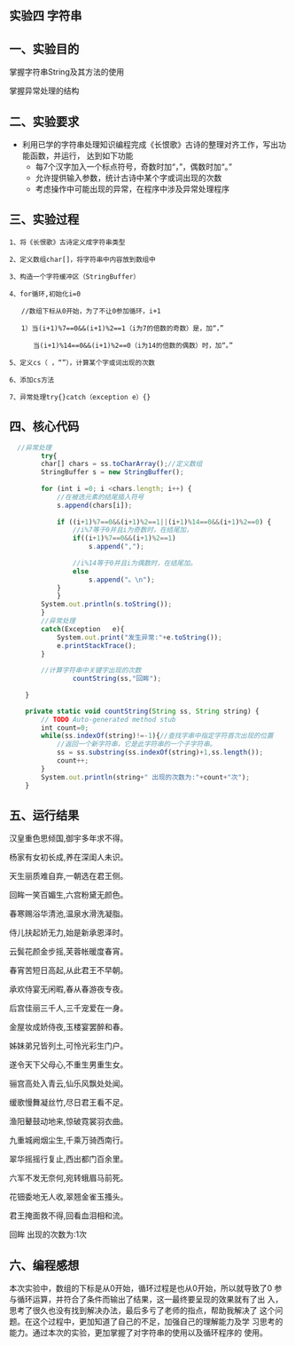 
## 实验四 字符串

## 一、实验目的

掌握字符串String及其方法的使用

掌握异常处理的结构

## 二、实验要求

* 利用已学的字符串处理知识编程完成《长恨歌》古诗的整理对齐工作，写出功能函数，并运行，
  达到如下功能
    *  每7个汉字加入一个标点符号，奇数时加“，”，偶数时加“。”
    *  允许提供输入参数，统计古诗中某个字或词出现的次数
    *  考虑操作中可能出现的异常，在程序中涉及异常处理程序

## 三、实验过程

    1、将《长恨歌》古诗定义成字符串类型
    
    2、定义数组char[]，将字符串中内容放到数组中
    
    3、构造一个字符缓冲区（StringBuffer）
    
    4、for循环,初始化i=0
    
       //数组下标从0开始，为了不让0参加循环，i+1
       
       1）当(i+1)%7==0&&(i+1)%2==1（i为7的倍数的奇数）是，加“，”
       
          当(i+1)%14==0&&(i+1)%2==0（i为14的倍数的偶数）时，加“。”
          
    5、定义cs（ ，“”），计算某个字或词出现的次数
    
    6、添加cs方法
    
    7、异常处理try{}catch（exception e）{}

## 四、核心代码

```javascript
  //异常处理
    	try{
		char[] chars = ss.toCharArray();//定义数组
		StringBuffer s = new StringBuffer();
		
		for (int i =0; i <chars.length; i++) {
			//在被选元素的结尾插入符号
			s.append(chars[i]);
		
			if ((i+1)%7==0&&(i+1)%2==1||(i+1)%14==0&&(i+1)%2==0) {
				//i%7等于0并且i为奇数时，在结尾加，
				if((i+1)%7==0&&(i+1)%2==1)
					s.append(",");
				
				//i%14等于0并且i为偶数时，在结尾加。
				else
					s.append("。\n");
			}
			}
		System.out.println(s.toString());
		}
		//异常处理
		catch(Exception   e){
			System.out.print("发生异常:"+e.toString());
			e.printStackTrace();
		}
		
		//计算字符串中关键字出现的次数
				countString(ss,"回眸");
		
	}

	private static void countString(String ss, String string) {
		// TODO Auto-generated method stub
		int count=0;
		while(ss.indexOf(string)!=-1){//查找字串中指定字符首次出现的位置
			//返回一个新字符串，它是此字符串的一个子字符串。
			ss = ss.substring(ss.indexOf(string)+1,ss.length());    
            count++;
		}
		System.out.println(string+" 出现的次数为:"+count+"次");
	}
```
## 五、运行结果

汉皇重色思倾国,御宇多年求不得。

杨家有女初长成,养在深闺人未识。

天生丽质难自弃,一朝选在君王侧。

回眸一笑百媚生,六宫粉黛无颜色。

春寒赐浴华清池,温泉水滑洗凝脂。

侍儿扶起娇无力,始是新承恩泽时。

云鬓花颜金步摇,芙蓉帐暖度春宵。

春宵苦短日高起,从此君王不早朝。

承欢侍宴无闲暇,春从春游夜专夜。

后宫佳丽三千人,三千宠爱在一身。

金屋妆成娇侍夜,玉楼宴罢醉和春。

姊妹弟兄皆列土,可怜光彩生门户。

遂令天下父母心,不重生男重生女。

骊宫高处入青云,仙乐风飘处处闻。

缓歌慢舞凝丝竹,尽日君王看不足。

渔阳鼙鼓动地来,惊破霓裳羽衣曲。

九重城阙烟尘生,千乘万骑西南行。

翠华摇摇行复止,西出都门百余里。

六军不发无奈何,宛转蛾眉马前死。

花钿委地无人收,翠翘金雀玉搔头。

君王掩面救不得,回看血泪相和流。
 
回眸 出现的次数为:1次

## 六、编程感想

本次实验中，数组的下标是从0开始，循环过程是也从0开始，所以就导致了0
参与循环运算，并符合了条件而输出了结果，这一最终要呈现的效果就有了出
入，思考了很久也没有找到解决办法，最后多亏了老师的指点，帮助我解决了
这个问题。在这个过程中，更加知道了自己的不足，加强自己的理解能力及学
习思考的能力。通过本次的实验，更加掌握了对字符串的使用以及循环程序的
使用。


